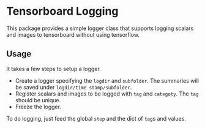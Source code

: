 # Tensorboard Logging

This package provides a simple logger class that supports logging scalars and images to tensorboard without using tensorflow.

## Usage

It takes a few steps to setup a logger.

- Create a logger specifying the `logdir` and `subfolder`. The summaries will be saved 
under `logdir/time stamp/subfolder`.
- Register scalars and images to be logged with `tag` and `categoty`. The `tag` should be 
unique.
- Freeze the logger.

To do logging, just feed the global `step` and the dict of `tag`s and values.